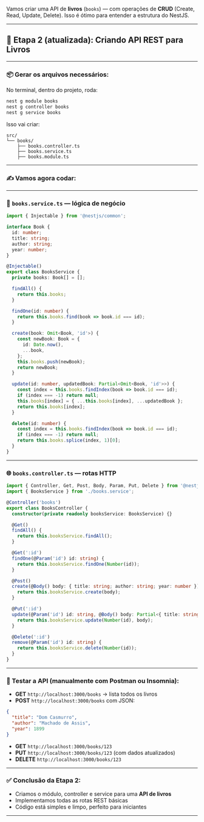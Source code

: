 Vamos criar uma API de **livros** (`books`) — com operações de **CRUD** (Create, Read, Update, Delete). Isso é ótimo para entender a estrutura do NestJS.

---

## 🧱 Etapa 2 (atualizada): Criando API REST para Livros

---

### 📦 Gerar os arquivos necessários:

No terminal, dentro do projeto, roda:

```bash
nest g module books
nest g controller books
nest g service books
```

Isso vai criar:

```
src/
└── books/
    ├── books.controller.ts
    ├── books.service.ts
    ├── books.module.ts
```

---

### ✍️ Vamos agora codar:

---

### 🔧 `books.service.ts` — lógica de negócio

```ts
import { Injectable } from '@nestjs/common';

interface Book {
  id: number;
  title: string;
  author: string;
  year: number;
}

@Injectable()
export class BooksService {
  private books: Book[] = [];

  findAll() {
    return this.books;
  }

  findOne(id: number) {
    return this.books.find(book => book.id === id);
  }

  create(book: Omit<Book, 'id'>) {
    const newBook: Book = {
      id: Date.now(),
      ...book,
    };
    this.books.push(newBook);
    return newBook;
  }

  update(id: number, updatedBook: Partial<Omit<Book, 'id'>>) {
    const index = this.books.findIndex(book => book.id === id);
    if (index === -1) return null;
    this.books[index] = { ...this.books[index], ...updatedBook };
    return this.books[index];
  }

  delete(id: number) {
    const index = this.books.findIndex(book => book.id === id);
    if (index === -1) return null;
    return this.books.splice(index, 1)[0];
  }
}
```

---

### 🌐 `books.controller.ts` — rotas HTTP

```ts
import { Controller, Get, Post, Body, Param, Put, Delete } from '@nestjs/common';
import { BooksService } from './books.service';

@Controller('books')
export class BooksController {
  constructor(private readonly booksService: BooksService) {}

  @Get()
  findAll() {
    return this.booksService.findAll();
  }

  @Get(':id')
  findOne(@Param('id') id: string) {
    return this.booksService.findOne(Number(id));
  }

  @Post()
  create(@Body() body: { title: string; author: string; year: number }) {
    return this.booksService.create(body);
  }

  @Put(':id')
  update(@Param('id') id: string, @Body() body: Partial<{ title: string; author: string; year: number }>) {
    return this.booksService.update(Number(id), body);
  }

  @Delete(':id')
  remove(@Param('id') id: string) {
    return this.booksService.delete(Number(id));
  }
}
```

---

### 🧪 Testar a API (manualmente com Postman ou Insomnia):

- **GET** `http://localhost:3000/books` → lista todos os livros
- **POST** `http://localhost:3000/books` com JSON:
```json
{
  "title": "Dom Casmurro",
  "author": "Machado de Assis",
  "year": 1899
}
```
- **GET** `http://localhost:3000/books/123`
- **PUT** `http://localhost:3000/books/123` (com dados atualizados)
- **DELETE** `http://localhost:3000/books/123`

---

### ✅ Conclusão da Etapa 2:
- Criamos o módulo, controller e service para uma **API de livros**
- Implementamos todas as rotas REST básicas
- Código está simples e limpo, perfeito para iniciantes

---

